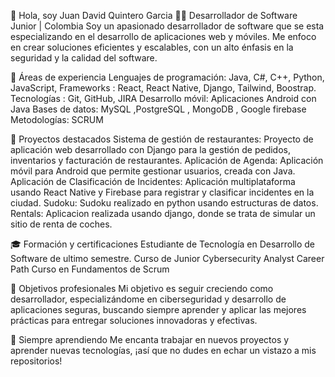 👋 Hola, soy Juan David Quintero Garcia
🧑‍💻 Desarrollador de Software Junior | Colombia
Soy un apasionado desarrollador de software que se esta especializando en el desarrollo de aplicaciones web y móviles. Me enfoco en crear soluciones eficientes y escalables, con un alto énfasis en la seguridad y la calidad del software.

💼 Áreas de experiencia
Lenguajes de programación: Java, C#, C++, Python, JavaScript, 
Frameworks : React, React Native, Django, Tailwind, Boostrap.
Tecnologías : Git, GitHub, JIRA
Desarrollo móvil: Aplicaciones Android con Java
Bases de datos: MySQL ,PostgreSQL , MongoDB , Google firebase
Metodologías: SCRUM 

🚀 Proyectos destacados
Sistema de gestión de restaurantes: Proyecto de aplicación web desarrollado con Django para la gestión de pedidos, inventarios y facturación de restaurantes.
Aplicación de Agenda: Aplicación móvil para Android que permite gestionar usuarios, creada con Java.
Aplicación de Clasificación de Incidentes: Aplicación multiplataforma usando React Native y Firebase para registrar y clasificar incidentes en la ciudad.
Sudoku: Sudoku realizado en python usando estructuras de datos.
Rentals: Aplicacion realizada usando django, donde se trata de simular un sitio de renta de coches.

🎓 Formación y certificaciones
Estudiante de Tecnología en Desarrollo de Software de ultimo semestre.
Curso de Junior Cybersecurity Analyst Career Path 
Curso en Fundamentos de Scrum

🎯 Objetivos profesionales
Mi objetivo es seguir creciendo como desarrollador, especializándome en ciberseguridad y desarrollo de aplicaciones seguras, buscando siempre aprender y aplicar las mejores prácticas para entregar soluciones innovadoras y efectivas.

🌱 Siempre aprendiendo
Me encanta trabajar en nuevos proyectos y aprender nuevas tecnologías, ¡así que no dudes en echar un vistazo a mis repositorios!

